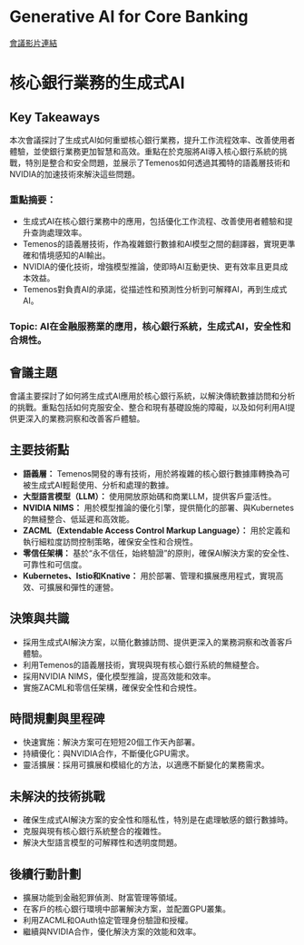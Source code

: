 # Generative AI for Core Banking
[會議影片連結](https://www.nvidia.com/gtc/session-catalog/?search=Generative%20AI%20for%20Core%20Banking&tab.catalogallsessionstab=16566177511100015Kus#/session/1726008795398001JP3B)
# 核心銀行業務的生成式AI

## Key Takeaways
本次會議探討了生成式AI如何重塑核心銀行業務，提升工作流程效率、改善使用者體驗，並使銀行業務更加智慧和高效。重點在於克服將AI導入核心銀行系統的挑戰，特別是整合和安全問題，並展示了Temenos如何透過其獨特的語義層技術和NVIDIA的加速技術來解決這些問題。
### 重點摘要：
*   生成式AI在核心銀行業務中的應用，包括優化工作流程、改善使用者體驗和提升查詢處理效率。
*   Temenos的語義層技術，作為複雜銀行數據和AI模型之間的翻譯器，實現更準確和情境感知的AI輸出。
*   NVIDIA的優化技術，增強模型推論，使即時AI互動更快、更有效率且更具成本效益。
*   Temenos對負責AI的承諾，從描述性和預測性分析到可解釋AI，再到生成式AI。
### Topic: AI在金融服務業的應用，核心銀行系統，生成式AI，安全性和合規性。

## 會議主題
會議主要探討了如何將生成式AI應用於核心銀行系統，以解決傳統數據訪問和分析的挑戰。重點包括如何克服安全、整合和現有基礎設施的障礙，以及如何利用AI提供更深入的業務洞察和改善客戶體驗。

## 主要技術點
*   **語義層：** Temenos開發的專有技術，用於將複雜的核心銀行數據庫轉換為可被生成式AI輕鬆使用、分析和處理的數據。
*   **大型語言模型（LLM）：** 使用開放原始碼和商業LLM，提供客戶靈活性。
*   **NVIDIA NIMS：** 用於模型推論的優化引擎，提供簡化的部署、與Kubernetes的無縫整合、低延遲和高效能。
*   **ZACML（Extendable Access Control Markup Language）：** 用於定義和執行細粒度訪問控制策略，確保安全性和合規性。
*   **零信任架構：** 基於“永不信任，始終驗證”的原則，確保AI解決方案的安全性、可靠性和可信度。
*   **Kubernetes、Istio和Knative：** 用於部署、管理和擴展應用程式，實現高效、可擴展和彈性的運營。

## 決策與共識
*   採用生成式AI解決方案，以簡化數據訪問、提供更深入的業務洞察和改善客戶體驗。
*   利用Temenos的語義層技術，實現與現有核心銀行系統的無縫整合。
*   採用NVIDIA NIMS，優化模型推論，提高效能和效率。
*   實施ZACML和零信任架構，確保安全性和合規性。

## 時間規劃與里程碑
*   快速實施：解決方案可在短短20個工作天內部署。
*   持續優化：與NVIDIA合作，不斷優化GPU需求。
*   靈活擴展：採用可擴展和模組化的方法，以適應不斷變化的業務需求。

## 未解決的技術挑戰
*   確保生成式AI解決方案的安全性和隱私性，特別是在處理敏感的銀行數據時。
*   克服與現有核心銀行系統整合的複雜性。
*   解決大型語言模型的可解釋性和透明度問題。

## 後續行動計劃
*   擴展功能到金融犯罪偵測、財富管理等領域。
*   在客戶的核心銀行環境中部署解決方案，並配置GPU叢集。
*   利用ZACML和OAuth協定管理身份驗證和授權。
*   繼續與NVIDIA合作，優化解決方案的效能和效率。
